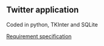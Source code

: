 ## Twitter application

Coded in python, TKInter and SQLite

[Requirement specification](https://github.com/r-elsa/twitter_app/blob/master/documentation/requirementspecification.md)
